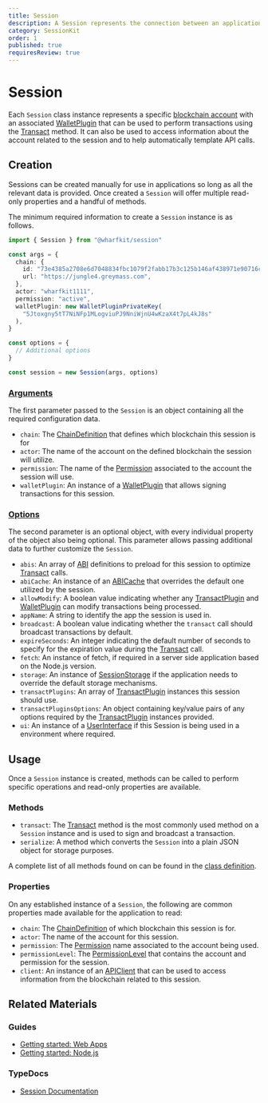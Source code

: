 ```yaml
---
title: Session
description: A Session represents the connection between an applications code and a Antelope blockchain account. It can be used to allow users to perform smart contract actions using a wallet of their choice, or directly perform actions given a private key.
category: SessionKit
order: 1
published: true
requiresReview: true
---
```


# Session

Each `Session` class instance represents a specific [blockchain account](https://docs.eosnetwork.com/docs/latest/core-concepts/accounts) with an associated [WalletPlugin](/docs/session-kit/plugin-wallet) that can be used to perform transactions using the [Transact](/docs/session-kit/transact) method. It can also be used to access information about the account related to the session and to help automatically template API calls.

## Creation

Sessions can be created manually for use in applications so long as all the relevant data is provided. Once created a `Session` will offer multiple read-only properties and a handful of methods.

The minimum required information to create a `Session` instance is as follows.

```ts
import { Session } from "@wharfkit/session"

const args = {
  chain: {
    id: "73e4385a2708e6d7048834fbc1079f2fabb17b3c125b146af438971e90716c4d",
    url: "https://jungle4.greymass.com",
  },
  actor: "wharfkit1111",
  permission: "active",
  walletPlugin: new WalletPluginPrivateKey(
    "5Jtoxgny5tT7NiNFp1MLogviuPJ9NniWjnU4wKzaX4t7pL4kJ8s"
  ),
}

const options = {
  // Additional options
}

const session = new Session(args, options)
```

### [Arguments](https://wharfkit.github.io/session/interfaces/SessionArgs.html)

The first parameter passed to the `Session` is an object containing all the required configuration data.

- `chain`: The [ChainDefinition](/docs/utilities/common-library#chaindefinition) that defines which blockchain this session is for
- `actor`: The name of the account on the defined blockchain the session will utilize.
- `permission`: The name of the [Permission](#) associated to the account the session will use.
- `walletPlugin`: An instance of a [WalletPlugin](/docs/session-kit/plugin-wallet) that allows signing transactions for this session.

### [Options](https://wharfkit.github.io/session/interfaces/SessionOptions.html)

The second parameter is an optional object, with every individual property of the object also being optional. This parameter allows passing additional data to further customize the `Session`.

- `abis`: An array of [ABI](#) definitions to preload for this session to optimize [Transact](/docs/session-kit/transact) calls.
- `abiCache`: An instance of an [ABICache](#) that overrides the default one utilized by the session.
- `allowModify`: A boolean value indicating whether any [TransactPlugin](/docs/session-kit/plugin-transact) and [WalletPlugin](/docs/session-kit/plugin-wallet) can modify transactions being processed.
- `appName`: A string to identify the app the session is used in.
- `broadcast`: A boolean value indicating whether the `transact` call should broadcast transactions by default.
- `expireSeconds`: An integer indicating the default number of seconds to specify for the expiration value during the [Transact](/docs/session-kit/transact) call.
- `fetch`: An instance of fetch, if required in a server side application based on the Node.js version.
- `storage`: An instance of [SessionStorage](/docs/session-kit/session-storage) if the application needs to override the default storage mechanisms.
- `transactPlugins`: An array of [TransactPlugin](/docs/session-kit/plugin-transact) instances this session should use.
- `transactPluginsOptions`: An object containing key/value pairs of any options required by the [TransactPlugin](/docs/session-kit/plugin-transact) instances provided.
- `ui`: An instance of a [UserInterface](/docs/session-kit/plugin-user-interface) if this Session is being used in a environment where required.

## Usage

Once a `Session` instance is created, methods can be called to perform specific operations and read-only properties are available.

### Methods

- `transact`: The [Transact](/docs/session-kit/transact) method is the most commonly used method on a `Session` instance and is used to sign and broadcast a transaction.
- `serialize`: A method which converts the `Session` into a plain JSON object for storage purposes.

A complete list of all methods found on can be found in the [class definition](https://wharfkit.github.io/session/classes/Session.html#abiCache).

### Properties

On any established instance of a `Session`, the following are common properties made available for the application to read:

- `chain`: The [ChainDefinition](/docs/utilities/common-library#chaindefinition) of which blockchain this session is for.
- `actor`: The name of the account for this session.
- `permission`: The [Permission](#) name associated to the account being used.
- `permissionLevel`: The [PermissionLevel](#) that contains the account and permission for the session.
- `client`: An instance of an [APIClient](/docs/antelope/api-client) that can be used to access information from the blockchain related to this session.

## Related Materials

### Guides

- [Getting started: Web Apps](/guides/session-kit/getting-started-web-app)
- [Getting started: Node.js](/guides/session-kit/getting-started-node-js)

### TypeDocs

- [Session Documentation](https://wharfkit.github.io/session/classes/Session.html)
